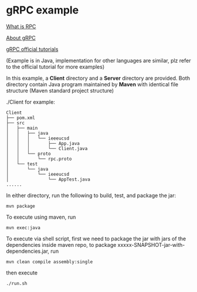 # gRPC example

[What is RPC](https://searchapparchitecture.techtarget.com/definition/Remote-Procedure-Call-RPC)

[About gRPC](https://grpc.io/about/)

[gRPC official tutorials](https://grpc.io/docs/tutorials/)

(Example is in Java, implementation for other languages are similar, plz refer to the official tutorial for more examples)

In this example, a **Client** directory and a **Server** directory are provided. Both directory contain Java program maintained by **Maven** with identical file structure (Maven standard project structure)

./Client for example:

```shell
Client
├── pom.xml
├── src
│   ├── main
│   │   ├── java
│   │   │   └── ieeeucsd
│   │   │       ├── App.java
│   │   │       └── Client.java
│   │   └── proto
│   │       └── rpc.proto
│   └── test
│       └── java
│           └── ieeeucsd
│               └── AppTest.java
...... 
```



In either directory, run the following to build, test, and package the jar:

```
mvn package
```



To execute using maven, run 

```
mvn exec:java
```



To execute via shell script, first we need to package the jar with jars of the dependencies inside maven repo, to package xxxxx-SNAPSHOT-jar-with-dependencies.jar, run

```shell
mvn clean compile assembly:single
```

then execute

```shel
./run.sh
```





